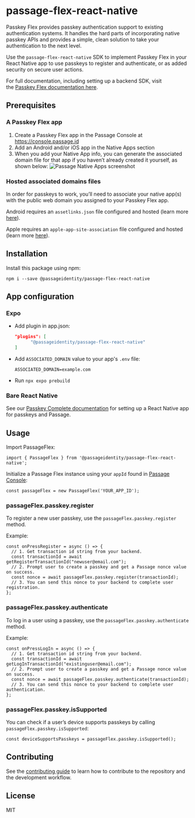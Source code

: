 # passage-flex-react-native

Passkey Flex provides passkey authentication support to existing authentication systems. It handles the hard parts of incorporating native passkey APIs and provides a simple, clean solution to take your authentication to the next level.

Use the `passage-flex-react-native` SDK to implement Passkey Flex in your React Native app to use passkeys to register and authenticate, or as added security on secure user actions.

For full documentation, including setting up a backend SDK, visit the [Passkey Flex documentation here](https://docs-v2.passage.id/flex).


## Prerequisites

### A Passkey Flex app

1. Create a Passkey Flex app in the Passage Console at https://console.passage.id 
2. Add an Android and/or iOS app in the Native Apps section
3. When you add your Native App info, you can generate the associated domain file for that app if you haven’t already created it yourself, as shown below:
![Passage Native Apps screenshot](https://docs-v2.passage.id/_next/image?url=%2Fimages%2Fdownload-config.png&w=3840&q=75)


### Hosted associated domains files

In order for passkeys to work, you’ll need to associate your native app(s) with the public web domain you assigned to your Passkey Flex app.

Android requires an `assetlinks.json` file configured and hosted (learn more [here](https://developer.android.com/identity/sign-in/credential-manager#add-support-dal)).

Apple requires an `apple-app-site-association` file configured and hosted (learn more [here](https://developer.apple.com/documentation/Xcode/supporting-associated-domains)).

## Installation

Install this package using npm:

```
npm i --save @passageidentity/passage-flex-react-native
```


## App configuration

### Expo

- Add plugin in app.json:
    
    ```json
    "plugins": [
          "@passageidentity/passage-flex-react-native"
    ]
    ```
    
- Add `ASSOCIATED_DOMAIN` value to your app's `.env` file:
    
    ```
    ASSOCIATED_DOMAIN=example.com
    ```
    
- Run `npx expo prebuild`

### Bare React Native

See our [Passkey Complete documentation](https://docs.passage.id/mobile/cross-platform/cross-platform-passkey-configuration) for setting up a React Native app for passkeys and Passage.


## Usage

Import PassageFlex:

```tsx
import { PassageFlex } from '@passageidentity/passage-flex-react-native';
```

Initialize a Passage Flex instance using your `appId` found in [Passage Console](https://console.passage.id/):

```tsx
const passageFlex = new PassageFlex('YOUR_APP_ID');
```

### passageFlex.passkey.register

To register a new user passkey, use the `passageFlex.passkey.register` method.

Example:

```tsx
const onPressRegister = async () => {
  // 1. Get transaction id string from your backend.
  const transactionId = await getRegisterTransactionId("newuser@email.com");
  // 2. Prompt user to create a passkey and get a Passage nonce value on success.
  const nonce = await passageFlex.passkey.register(transactionId);
  // 3. You can send this nonce to your backend to complete user registration.
};
```

### passageFlex.passkey.authenticate

To log in a user using a passkey, use the `passageFlex.passkey.authenticate` method.

Example:

```tsx
const onPressLogIn = async () => {
  // 1. Get transaction id string from your backend.
  const transactionId = await getLogInTransactionId("existinguser@email.com");
  // 2. Prompt user to create a passkey and get a Passage nonce value on success.
  const nonce = await passageFlex.passkey.authenticate(transactionId);
  // 3. You can send this nonce to your backend to complete user authentication.
};
```

### passageFlex.passkey.isSupported

You can check if a user’s device supports passkeys by calling `passageFlex.passkey.isSupported`:

```tsx
const deviceSupportsPasskeys = passageFlex.passkey.isSupported();
```


## Contributing

See the [contributing guide](CONTRIBUTING.md) to learn how to contribute to the repository and the development workflow.

## License

MIT

